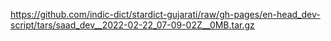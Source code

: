 https://github.com/indic-dict/stardict-gujarati/raw/gh-pages/en-head_dev-script/tars/saad_dev__2022-02-22_07-09-02Z__0MB.tar.gz  
